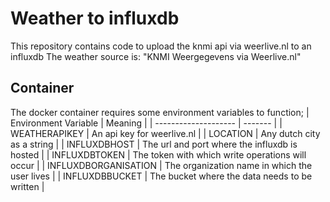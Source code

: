 # Weather to influxdb
This repository contains code to upload the knmi api via weerlive.nl to an influxdb
The weather source is:
    "KNMI Weergegevens via Weerlive.nl"

## Container

The docker container requires some environment variables to function;
| Environment Variable | Meaning |
| -------------------- | ------- |
| WEATHERAPIKEY  | An api key for weerlive.nl  |
| LOCATION  | Any dutch city as a string |
| INFLUXDBHOST  | The url and port where the influxdb is hosted  |
| INFLUXDBTOKEN  | The token with which write operations will occur  |
| INFLUXDBORGANISATION  | The organization name in which the user lives  |
| INFLUXDBBUCKET  | The bucket where the data needs to be written  |
